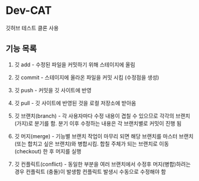 # Dev-CAT

깃허브 테스트 클론 사용

## 기능 목록

1. 깃 add  -  수정된 파일을 커밋하기 위해 스테이지에 올림
2. 깃 commit  - 스테이지에 올라온 파일을 커밋 시킴 (수정점을 생성)
3. 깃 push - 커밋을 깃 사이트에 반영
4. 깃 pull - 깃 사이트에 반영된 것을 로컬 저장소에 받아옴

5. 깃 브랜치(branch) - 각 사용자마다 수정 내용이 겹칠 수 있으므로 각각의 브랜치(가지)로 분기를 함. 분기 이후 수정하는 내용은 각 브랜치별로 커밋이 진행 됨

6. 깃 머지(merge) - 기능별 브랜치 작업이 마무리 되면 해당 브랜치를 마스터 브랜치(또는 합치고 싶은 브랜치)와 병합시킴. 합칠 주체가 되는 브랜치로 이동(checkout) 한 후 머지를 실행

7. 깃 컨플릭트(conflict) - 동일한 부분을 여러 브랜치에서 수정후 머지(병합)하려는 경우 컨플릭트 (충돌)이 발생함
컨플릭트 발생시 수동으로 수정해야 함